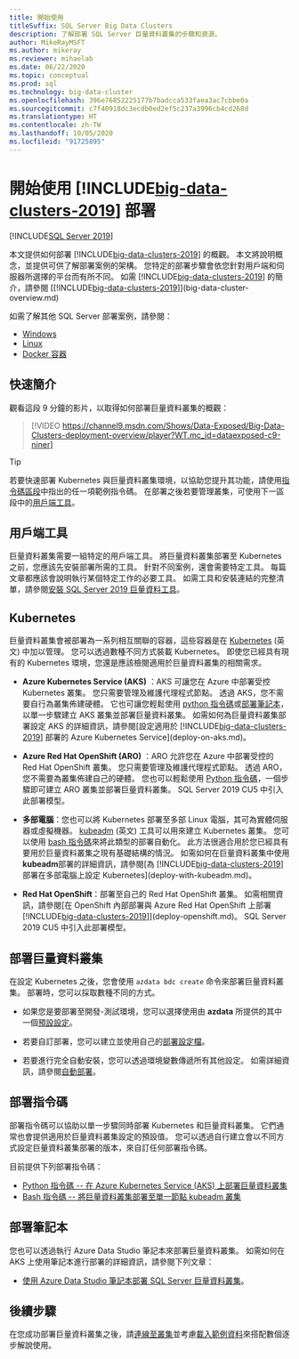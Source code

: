 ```yaml
---
title: 開始使用
titleSuffix: SQL Server Big Data Clusters
description: 了解部署 SQL Server 巨量資料叢集的步驟和資源。
author: MikeRayMSFT
ms.author: mikeray
ms.reviewer: mihaelab
ms.date: 06/22/2020
ms.topic: conceptual
ms.prod: sql
ms.technology: big-data-cluster
ms.openlocfilehash: 396e76852225177b7badcca533faea3ac7cbbe0a
ms.sourcegitcommit: c7f40918dc3ecdb0ed2ef5c237a3996cb4cd268d
ms.translationtype: HT
ms.contentlocale: zh-TW
ms.lasthandoff: 10/05/2020
ms.locfileid: "91725895"
---
```

# <a name="get-started-with-big-data-clusters-2019-deployment"></a>開始使用 [!INCLUDE[big-data-clusters-2019](../includes/ssbigdataclusters-ss-nover.md)] 部署

[!INCLUDE[SQL Server 2019](../includes/applies-to-version/sqlserver2019.md)]

本文提供如何部署 [!INCLUDE[big-data-clusters-2019](../includes/ssbigdataclusters-ss-nover.md)] 的概觀。 本文將說明概念，並提供可供了解部署案例的架構。 您特定的部署步驟會依您針對用戶端和伺服器所選擇的平台而有所不同。 如需 [!INCLUDE[big-data-clusters-2019](../includes/ssbigdataclusters-ss-nover.md)] 的簡介，請參閱 [[!INCLUDE[big-data-clusters-2019](../includes/ssbigdataclusters-ver15.md)]](big-data-cluster-overview.md)

如需了解其他 SQL Server 部署案例，請參閱：

- [Windows](../database-engine/install-windows/install-sql-server.md)
- [Linux](../linux/sql-server-linux-setup.md)
- [Docker 容器](../linux/sql-server-linux-docker-container-deployment.md)

## <a name="quick-introduction"></a>快速簡介 

觀看這段 9 分鐘的影片，以取得如何部署巨量資料叢集的概觀：

> [!VIDEO https://channel9.msdn.com/Shows/Data-Exposed/Big-Data-Clusters-deployment-overview/player?WT.mc_id=dataexposed-c9-niner]


> [!TIP]
> 若要快速部署 Kubernetes 與巨量資料叢集環境，以協助您提升其功能，請使用[指令碼區段](#scripts)中指出的任一項範例指令碼。 在部署之後若要管理叢集，可使用下一區段中的[用戶端工具](#tools)。


## <a name="client-tools"></a><a id="tools"></a> 用戶端工具

巨量資料叢集需要一組特定的用戶端工具。 將巨量資料叢集部署至 Kubernetes 之前，您應該先安裝部署所需的工具。 針對不同案例，還會需要特定工具。 每篇文章都應該會說明執行某個特定工作的必要工具。 如需工具和安裝連結的完整清單，請參閱[安裝 SQL Server 2019 巨量資料工具](deploy-big-data-tools.md)。

## <a name="kubernetes"></a>Kubernetes

巨量資料叢集會被部署為一系列相互關聯的容器，這些容器是在 [Kubernetes](https://kubernetes.io/docs/home) \(英文\) 中加以管理。 您可以透過數種不同方式裝載 Kubernetes。 即使您已經具有現有的 Kubernetes 環境，您還是應該檢閱適用於巨量資料叢集的相關需求。

- **Azure Kubernetes Service (AKS)** ：AKS 可讓您在 Azure 中部署受控 Kubernetes 叢集。 您只需要管理及維護代理程式節點。 透過 AKS，您不需要自行為叢集佈建硬體。 它也可讓您輕鬆使用 [python 指令碼](quickstart-big-data-cluster-deploy.md)或[部署筆記本](notebooks-deploy.md)，以單一步驟建立 AKS 叢集並部署巨量資料叢集。 如需如何為巨量資料叢集部署設定 AKS 的詳細資訊，請參閱[設定適用於 [!INCLUDE[big-data-clusters-2019](../includes/ssbigdataclusters-ver15.md)] 部署的 Azure Kubernetes Service](deploy-on-aks.md)。

- **Azure Red Hat OpenShift (ARO)** ：ARO 允許您在 Azure 中部署受控的 Red Hat OpenShift 叢集。 您只需要管理及維護代理程式節點。 透過 ARO，您不需要為叢集佈建自己的硬體。 您也可以輕鬆使用 [Python 指令碼](quickstart-big-data-cluster-deploy-aro.md)，一個步驟即可建立 ARO 叢集並部署巨量資料叢集。 SQL Server 2019 CU5 中引入此部署模型。 

- **多部電腦**：您也可以將 Kubernetes 部署至多部 Linux 電腦，其可為實體伺服器或虛擬機器。 [kubeadm](https://kubernetes.io/docs/setup/independent/create-cluster-kubeadm/) \(英文\) 工具可以用來建立 Kubernetes 叢集。 您可以使用 [bash 指令碼](deployment-script-single-node-kubeadm.md)來將此類型的部署自動化。 此方法很適合用於您已經具有要用於巨量資料叢集之現有基礎結構的情況。 如需如何在巨量資料叢集中使用 **kubeadm**部署的詳細資訊，請參閱[為 [!INCLUDE[big-data-clusters-2019](../includes/ssbigdataclusters-ver15.md)] 部署在多部電腦上設定 Kubernetes](deploy-with-kubeadm.md)。

- **Red Hat OpenShift**：部署至自己的 Red Hat OpenShift 叢集。 如需相關資訊，請參閱[在 OpenShift 內部部署與 Azure Red Hat OpenShift 上部署 [!INCLUDE[big-data-clusters-2019](../includes/ssbigdataclusters-ss-nover.md)]](deploy-openshift.md)。 SQL Server 2019 CU5 中引入此部署模型。

## <a name="deploy-a-big-data-cluster"></a>部署巨量資料叢集

在設定 Kubernetes 之後，您會使用 `azdata bdc create` 命令來部署巨量資料叢集。 部署時，您可以採取數種不同的方式。

- 如果您是要部署至開發-測試環境，您可以選擇使用由 **azdata** 所提供的其中一個[預設設定](deployment-guidance.md#deploy)。

- 若要自訂部署，您可以建立並使用自己的[部署設定檔](deployment-guidance.md#configfile)。

- 若要進行完全自動安裝，您可以透過環境變數傳遞所有其他設定。 如需詳細資訊，請參閱[自動部署](deployment-guidance.md#unattended)。


## <a name="deployment-scripts"></a><a id="scripts"></a> 部署指令碼

部署指令碼可以協助以單一步驟同時部署 Kubernetes 和巨量資料叢集。 它們通常也會提供適用於巨量資料叢集設定的預設值。 您可以透過自行建立會以不同方式設定巨量資料叢集部署的版本，來自訂任何部署指令碼。

目前提供下列部署指令碼：

- [Python 指令碼 -- 在 Azure Kubernetes Service (AKS) 上部署巨量資料叢集](quickstart-big-data-cluster-deploy.md)
- [Bash 指令碼 -- 將巨量資料叢集部署至單一節點 kubeadm 叢集](deployment-script-single-node-kubeadm.md)

## <a name="deployment-notebooks"></a>部署筆記本

您也可以透過執行 Azure Data Studio 筆記本來部署巨量資料叢集。 如需如何在 AKS 上使用筆記本進行部署的詳細資訊，請參閱下列文章：

- [使用 Azure Data Studio 筆記本部署 SQL Server 巨量資料叢集](notebooks-deploy.md)。

## <a name="next-steps"></a>後續步驟

在您成功部署巨量資料叢集之後，請[連線至叢集](connect-to-big-data-cluster.md)並考慮[載入範例資料](tutorial-load-sample-data.md)來搭配數個逐步解說使用。
